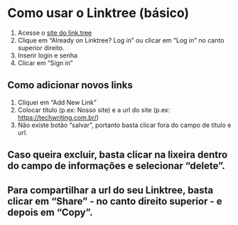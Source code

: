 # Como usar o Linktree (básico)
1. Acesse o [site do link.tree](https://linktr.ee/)
2. Clique em “Already on Linktree? Log in” ou clicar em “Log in” no canto superior direito.
3. Inserir login e senha
4. Clicar em “Sign in”

## Como adicionar novos links
1. Cliquei em “Add New Link”
2. Colocar título (p.ex: Nosso site) e a url do site (p.ex: https://techwriting.com.br/)
3. Não existe botão “salvar”, portanto basta clicar fora do campo de título e url.

## Caso queira excluir, basta clicar na lixeira dentro do campo de informações e selecionar “delete”.

## Para compartilhar a url do seu Linktree, basta clicar em “Share” - no canto direito superior - e depois em “Copy”.
